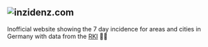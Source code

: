 ![inzidenz.com](https://github.com/flomero/inzidenzcom/blob/main/static/twitterpreview.png?raw=true)
---

Inofficial website showing the 7 day incidence for areas and cities in Germany with data from the [RKI](https://rki.de)
 🦠😷

